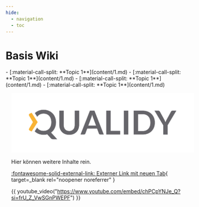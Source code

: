 ```yaml
---
hide:
  - navigation
  - toc
---
```




<div class="grid" markdown>

<div markdown>

# Basis Wiki

<div class="grid cards fancy" markdown>
- [:material-call-split: **Topic 1**](content/1.md)
- [:material-call-split: **Topic 1**](content/1.md)
- [:material-call-split: **Topic 1**](content/1.md)
- [:material-call-split: **Topic 1**](content/1.md)
</div>

</div>

<div style="margin-left: 15px" markdown>

![](assets/Logo_Qualidy_cmyk.svg)

Hier können weitere Inhalte rein.

[:fontawesome-solid-external-link: Externer Link mit neuen Tab](https://pictogrammers.com/library/mdi/){ target=_blank rel="noopener noreferrer" }

{{ youtube_video("https://www.youtube.com/embed/chPCpYNJe_Q?si=frU_Z_VwSGnPWEPF") }}

</div>

</div>

